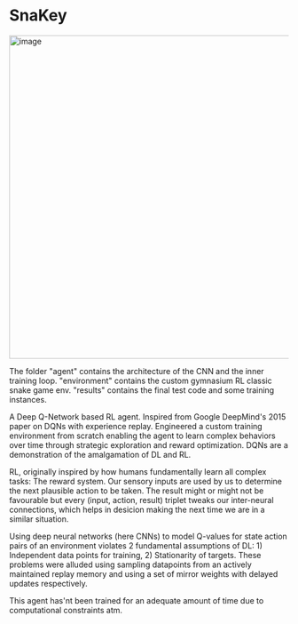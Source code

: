 # SnaKey

<img width="750" height="582" alt="image" src="https://github.com/user-attachments/assets/b3943b17-f67c-4acb-8746-9003539ba35d" />

The folder "agent" contains the architecture of the CNN and the inner training loop. "environment" contains the custom gymnasium RL classic snake game env. "results" contains the final test code and some training instances.

A Deep Q-Network based RL agent. Inspired from Google DeepMind's 2015 paper on DQNs with experience replay. Engineered a custom training environment from scratch enabling the agent to learn complex behaviors over time through strategic exploration and reward optimization. DQNs are a demonstration of the amalgamation of DL and RL. 

RL, originally inspired by how humans fundamentally learn all complex tasks: The reward system. Our sensory inputs are used by us to determine the next plausible action to be taken. The result might or might not be favourable but every (input, action, result) triplet tweaks our inter-neural connections, which helps in desicion making the next time we are in a similar situation. 

Using deep neural networks (here CNNs) to model Q-values for state action pairs of an environment violates 2 fundamental assumptions of DL: 1) Independent data points for training, 2) Stationarity of targets. These problems were alluded using sampling datapoints from an actively maintained replay memory and using a set of mirror weights with delayed updates respectively.

This agent has'nt been trained for an adequate amount of time due to computational constraints atm.



